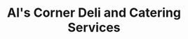 ---
title: "Al's Corner Deli and Catering Services"
url: /philadelphia/als-corner-deli-and-catering-services/
shop: Lebensmittel
---